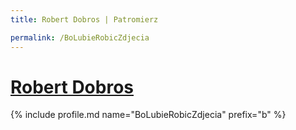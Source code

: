 ```yaml
---
title: Robert Dobros | Patromierz

permalink: /BoLubieRobicZdjecia
---
```


# [Robert Dobros](https://patronite.pl/BoLubieRobicZdjecia)

{% include profile.md name="BoLubieRobicZdjecia" prefix="b" %}
